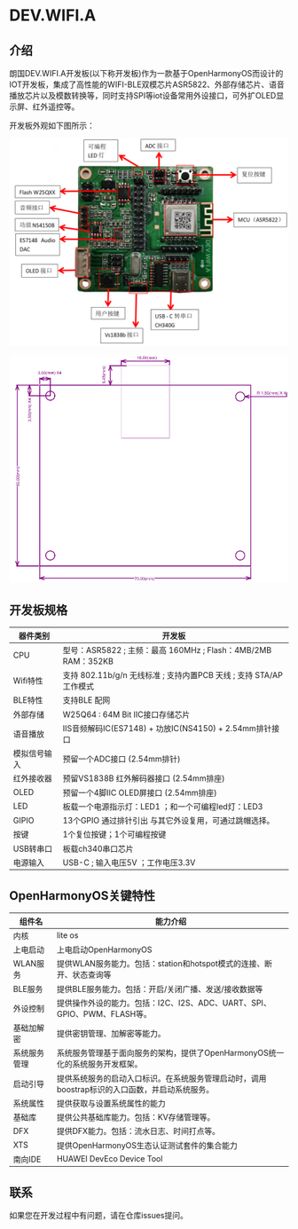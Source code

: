 # DEV.WIFI.A

## 介绍

朗国DEV.WIFI.A开发板(以下称开发板)作为一款基于OpenHarmonyOS而设计的IOT开发板，集成了高性能的WIFI-BLE双模芯片ASR5822、外部存储芯片、语音播放芯片以及模数转换等，同时支持SPI等iot设备常用外设接口，可外扩OLED显示屏、红外遥控等。



开发板外观如下图所示：


![开发板外观布局图](image/外观功能图.png)


![开发板尺寸图](image/外观尺寸图.png)

## 开发板规格

| 器件类别	 |              开发板              |
| ---------- | -------------------------------- |
| CPU	        | 型号：ASR5822 ; 主频：最高 160MHz ; Flash：4MB/2MB RAM：352KB         |
| Wifi特性      | 支持 802.11b/g/n 无线标准 ; 支持内置PCB 天线 ; 支持 STA/AP 工作模式   |
| BLE特性       | 支持BLE 配网                                                          |
| 外部存储      | W25Q64 : 64M Bit IIC接口存储芯片                                      |
| 语音播放      | IIS音频解码IC(ES7148) + 功放IC(NS4150) + 2.54mm排针接口               |
| 模拟信号输入  | 预留一个ADC接口 (2.54mm排针)                                          |
| 红外接收器    | 预留VS1838B 红外解码器接口 (2.54mm排座)                               |
| OLED          | 预留一个4脚IIC OLED屏接口 (2.54mm排座)                                |
| LED           | 板载一个电源指示灯：LED1 ；和一个可编程led灯：LED3                    |
| GIPIO         | 13个GPIO 通过排针引出 与其它外设复用，可通过跳帽选择。                |
| 按键          | 1个复位按键；1个可编程按键                                            |
| USB转串口     | 板载ch340串口芯片                                                     |
| 电源输入      | USB-C ; 输入电压5V ；工作电压3.3V                                     |


## OpenHarmonyOS关键特性
|     组件名	      |                                          能力介绍                                           |
| --------------- | ------------------------------------------------------------------------------------------ |
|内核	        | lite os                           |
|上电启动	    | 上电启动OpenHarmonyOS     |
|WLAN服务	    | 提供WLAN服务能力。包括：station和hotspot模式的连接、断开、状态查询等      |
|BLE服务	    | 提供BLE服务能力。包括：开启/关闭广播、发送/接收数据等     |
|外设控制	    | 提供操作外设的能力。包括：I2C、I2S、ADC、UART、SPI、GPIO、PWM、FLASH等。      |
|基础加解密	    | 提供密钥管理、加解密等能力。      |
|系统服务管理	| 系统服务管理基于面向服务的架构，提供了OpenHarmonyOS统一化的系统服务开发框架。     |
|启动引导	    | 提供系统服务的启动入口标识。在系统服务管理启动时，调用boostrap标识的入口函数，并启动系统服务。        |
|系统属性	    | 提供获取与设置系统属性的能力      |
|基础库	        | 提供公共基础库能力。包括：KV存储管理等。      |
|DFX	        | 提供DFX能力。包括：流水日志、时间打点等。     |
|XTS	        | 提供OpenHarmonyOS生态认证测试套件的集合能力       |
|南向IDE	    | HUAWEI DevEco Device Tool     |



## 联系

如果您在开发过程中有问题，请在仓库issues提问。

